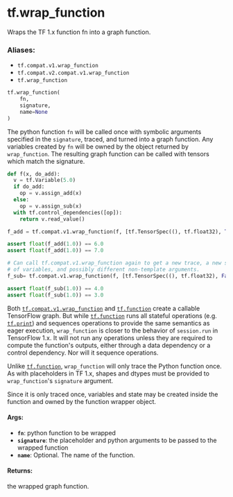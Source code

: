 <div itemscope itemtype="http://developers.google.com/ReferenceObject">
<meta itemprop="name" content="tf.wrap_function" />
<meta itemprop="path" content="Stable" />
</div>

# tf.wrap_function

Wraps the TF 1.x function fn into a graph function.

### Aliases:

* `tf.compat.v1.wrap_function`
* `tf.compat.v2.compat.v1.wrap_function`
* `tf.wrap_function`

``` python
tf.wrap_function(
    fn,
    signature,
    name=None
)
```

<!-- Placeholder for "Used in" -->

The python function `fn` will be called once with symbolic arguments specified
in the `signature`, traced, and turned into a graph function. Any variables
created by `fn` will be owned by the object returned by `wrap_function`. The
resulting graph function can be called with tensors which match the
signature.

```python
def f(x, do_add):
  v = tf.Variable(5.0)
  if do_add:
    op = v.assign_add(x)
  else:
    op = v.assign_sub(x)
  with tf.control_dependencies([op]):
    return v.read_value()

f_add = tf.compat.v1.wrap_function(f, [tf.TensorSpec((), tf.float32), True])

assert float(f_add(1.0)) == 6.0
assert float(f_add(1.0)) == 7.0

# Can call tf.compat.v1.wrap_function again to get a new trace, a new set
# of variables, and possibly different non-template arguments.
f_sub= tf.compat.v1.wrap_function(f, [tf.TensorSpec((), tf.float32), False])

assert float(f_sub(1.0)) == 4.0
assert float(f_sub(1.0)) == 3.0
```

Both <a href="../tf/wrap_function.md"><code>tf.compat.v1.wrap_function</code></a> and <a href="../tf/function.md"><code>tf.function</code></a> create a callable
TensorFlow graph. But while <a href="../tf/function.md"><code>tf.function</code></a> runs all stateful operations
(e.g. <a href="../tf/print.md"><code>tf.print</code></a>) and sequences operations to provide the same semantics as
eager execution, `wrap_function` is closer to the behavior of `session.run` in
TensorFlow 1.x. It will not run any operations unless they are required to
compute the function's outputs, either through a data dependency or a control
dependency. Nor will it sequence operations.

Unlike <a href="../tf/function.md"><code>tf.function</code></a>, `wrap_function` will only trace the Python function
once. As with placeholders in TF 1.x, shapes and dtypes must be provided to
`wrap_function`'s `signature` argument.

Since it is only traced once, variables and state may be created inside the
function and owned by the function wrapper object.

#### Args:


* <b>`fn`</b>: python function to be wrapped
* <b>`signature`</b>: the placeholder and python arguments to be passed to the wrapped
  function
* <b>`name`</b>: Optional. The name of the function.


#### Returns:

the wrapped graph function.
